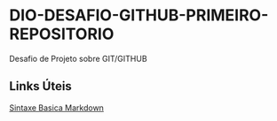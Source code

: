 # DIO-DESAFIO-GITHUB-PRIMEIRO-REPOSITORIO
Desafio de Projeto sobre GIT/GITHUB

## Links Úteis
[Sintaxe Basica Markdown](https://www.markdownguide.org/basic-syntax/)
